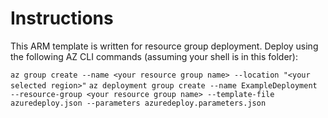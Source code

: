 # Instructions
This ARM template is written for resource group deployment. Deploy using the following AZ CLI commands (assuming your shell is in this folder):

``az group create --name <your resource group name> --location "<your selected region>"``
``az deployment group create --name ExampleDeployment --resource-group <your resource group name> --template-file azuredeploy.json --parameters azuredeploy.parameters.json``
